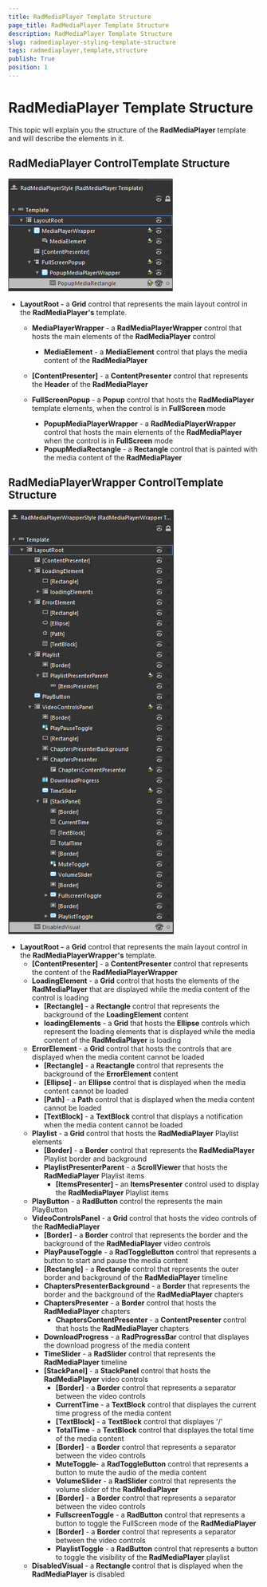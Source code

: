 ```yaml
---
title: RadMediaPlayer Template Structure
page_title: RadMediaPlayer Template Structure
description: RadMediaPlayer Template Structure
slug: radmediaplayer-styling-template-structure
tags: radmediaplayer,template,structure
publish: True
position: 1
---
```


# RadMediaPlayer Template Structure

This topic will explain you the structure of the __RadMediaPlayer__ template and will describe the elements in it.

## RadMediaPlayer ControlTemplate Structure

![radmediaplayer-styling-template-structure](images/radmediaplayer-styling-template-structure.png)

* __LayoutRoot -__ a __Grid__ control that represents the main layout control in the __RadMediaPlayer's__ template.				
	* __MediaPlayerWrapper__ - a __RadMediaPlayerWrapper__ control that hosts the main elements of the __RadMediaPlayer__ control
		* __MediaElement__ - a __MediaElement__ control that plays the media content of the __RadMediaPlayer__

	* __[ContentPresenter]__ - a __ContentPresenter__ control that represents the __Header__ of the __RadMediaPlayer__
	* __FullScreenPopup__ - a __Popup__ control that hosts the __RadMediaPlayer__ template elements, when the control is in __FullScreen__ mode 
		* __PopupMediaPlayerWrapper__ - a __RadMediaPlayerWrapper__ control that hosts the main elements of the __RadMediaPlayer__ when the control is in __FullScreen__ mode
		* __PopupMediaRectangle__ - a __Rectangle__ control that is painted with the media content of the __RadMediaPlayer__

## RadMediaPlayerWrapper ControlTemplate Structure

![radmediaplayer-styling-wrapper-template-structure](images/radmediaplayer-styling-wrapper-template-structure.png)

* __LayoutRoot -__ a __Grid__ control that represents the main layout control in the __RadMediaPlayerWrapper's__ template.
	* __[ContentPresenter]__ - a __ContentPresenter__ control that represents the content of the __RadMediaPlayerWrapper__
	* __LoadingElement__ - a __Grid__ control that hosts the elements of the __RadMediaPlayer__ that are displayed while the media content of the control is loading
		* __[Rectangle]__ - a __Rectangle__ control that represents the background of the __LoadingElement__ content 
		* __loadingElements__ - a __Grid__ that hosts the __Ellipse__ controls which represent the loading elements that is displayed while the media content of the __RadMediaPlayer__ is loading
	* __ErrorElement__ - a __Grid__ control that hosts the controls that are displayed when the media content cannot be loaded
		* __[Rectangle]__ - a __Reactangle__ control that represents the background of the __ErrorElement__ content
		* __[Ellipse]__ - an __Ellipse__ control that is displayed when the media content cannot be loaded
		* __[Path]__ - a __Path__ control that is displayed when the media content cannot be loaded
		* __[TextBlock]__ - a __TextBlock__ control that displays a notification when the media content cannot be loaded
	* __Playlist__ - a __Grid__ control that hosts the __RadMediaPlayer__ Playlist elements
		* __[Border]__ - a __Border__ control that represents the  __RadMediaPlayer__  Playlist border and background
		* __PlaylistPresenterParent__ - a __ScrollViewer__ that hosts the __RadMediaPlayer__  Playlist items
			* __[ItemsPresenter]__ - an __ItemsPresenter__ control used to display the __RadMediaPlayer__  Playlist items
	* __PlayButton__ - a __RadButton__ control the represents the main PlayButton
	* __VideoControlsPanel__ - a __Grid__ control that hosts the video controls of the __RadMediaPlayer__
		* __[Border]__ - a __Border__ control that represents the border and the background of the __RadMediaPlayer__ video controls
		* __PlayPauseToggle__ - a __RadToggleButton__ control that represents a button to start and pause the media content
		* __[Rectangle]__ - a __Rectangle__ control that represents the outer border and background of the __RadMediaPlayer__ timeline 
		* __ChaptersPresenterBackground__ - a __Border__ that represents the border and the background of the __RadMediaPlayer__ chapters
		* __ChaptersPresenter__ - a __Border__ control that hosts the __RadMediaPlayer__ chapters
			* __ChaptersContentPresenter__ - a __ContentPresenter__ control that hosts the __RadMediaPlayer__ chapters
		* __DownloadProgress__ - a __RadProgressBar__ control that displayes the download progress of the media content
		* __TimeSlider__ - a __RadSlider__ control that represents the __RadMediaPlayer__ timeline
		* __[StackPanel]__ - a __StackPanel__ control that hosts the __RadMediaPlayer__ video controls
			* __[Border]__ - a __Border__ control that represents a separator between the video controls
			* __CurrentTime__ - a __TextBlock__ control that displayes the current time progress of the media content
			* __[TextBlock]__ - a __TextBlock__ control that displayes '/'
			* __TotalTime__ - a __TextBlock__ control that displayes the total time of the media content
			* __[Border]__ - a __Border__ control that represents a separator between the video controls
			* __MuteToggle__- a __RadToggleButton__ control that represents a button to mute the audio of the media content
			* __VolumeSlider__ - a __RadSlider__ control that represents the volume slider of the __RadMediaPlayer__
			* __[Border]__ - a __Border__ control that represents a separator between the video controls
			* __FullscreenToggle__ - a __RadButton__ control that represents a button to toggle the FullScreen mode of the __RadMediaPlayer__
			* __[Border]__ - a __Border__ control that represents a separator between the video controls
			* __PlaylistToggle__ - a __RadButton__ control that represents a button to toggle the visibility of the __RadMediaPlayer__ playlist
	* __DisabledVisual__ - a __Rectangle__ control that is displayed when the __RadMediaPlayer__ is disabled
